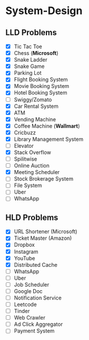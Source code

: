 # System-Design

## LLD Problems

- [x]  Tic Tac Toe
- [x]  Chess (**Microsoft**)
- [x]  Snake Ladder
- [x]  Snake Game
- [x]  Parking Lot
- [x]  Flight Booking System
- [x]  Movie Booking System
- [x]  Hotel Booking System
- [ ]  Swiggy/Zomato
- [x]  Car Rental System
- [x]  ATM
- [x]  Vending Machine
- [x]  Coffee Machine (**Wallmart**)
- [x]  Cricbuzz
- [x]  Library Management System
- [ ]  Elevator
- [x]  Stack Overflow
- [ ]  Spilitwise
- [ ]  Online Auction
- [x]  Meeting Scheduler
- [ ]  Stock Brokerage System
- [ ]  File System
- [ ]  Uber
- [ ]  WhatsApp

## HLD Problems

- [x]  URL Shortener (Microsoft)
- [x]  Ticket Master (Amazon)
- [x]  Dropbox
- [x]  Instagram
- [x]  YouTube
- [x]  Distributed Cache
- [ ]  WhatsApp
- [ ]  Uber
- [ ]  Job Scheduler
- [ ]  Google Doc
- [ ]  Notification Service
- [ ]  Leetcode
- [ ]  Tinder
- [ ]  Web Crawler
- [ ]  Ad Click Aggregator
- [ ]  Payment System
